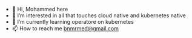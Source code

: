 - 👋 Hi, Mohammed here
- 👀 I’m interested in all that touches cloud native and kubernetes native 
- 🌱 I’m currently learning operatore on kubernetes
- 📫 How to reach me bnmrmed@gmail.com

<!---
bnmrmed/bnmrmed is a ✨ special ✨ repository because its `README.md` (this file) appears on your GitHub profile.
You can click the Preview link to take a look at your changes.
--->
